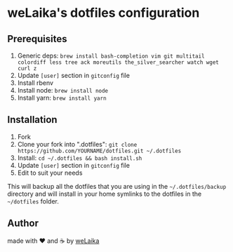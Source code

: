 weLaika's dotfiles configuration
===============================

## Prerequisites

1. Generic deps: `brew install bash-completion vim git multitail colordiff less tree ack moreutils the_silver_searcher watch wget curl z`
2. Update `[user]` section in `gitconfig` file
3. Install rbenv
4. Install node: `brew install node`
5. Install yarn: `brew install yarn`

## Installation

1. Fork 
2. Clone your fork into ".dotfiles":
   `git clone https://github.com/YOURNAME/dotfiles.git ~/.dotfiles`
3. Install:
   `cd ~/.dotfiles && bash install.sh`
4. Update `[user]` section in `gitconfig` file
5. Edit to suit your needs

This will backup all the dotfiles that you are using in the `~/.dotfiles/backup`
directory and will install in your home symlinks to the dotfiles in the
`~/dotfiles` folder.

## Author

made with ❤️ and ☕️ by [weLaika](http://dev.welaika.com)
